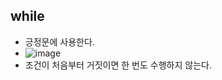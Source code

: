 ## while
  * 긍정문에 사용한다.
  * ![image](https://user-images.githubusercontent.com/98008421/167147959-82c462bd-b36a-4953-8e50-befb023687ab.png)
  * 조건이 처음부터 거짓이면 한 번도 수행하지 않는다.
    
